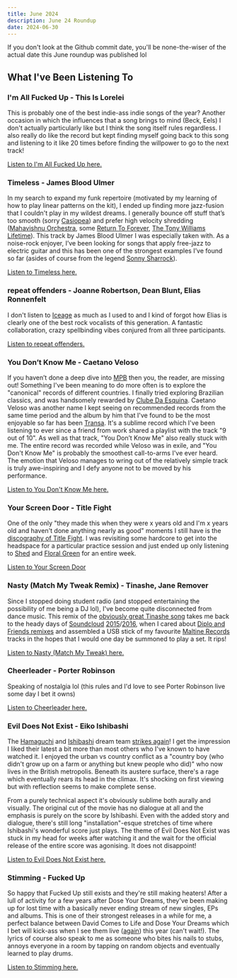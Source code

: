 ```yaml
---
title: June 2024
description: June 24 Roundup
date: 2024-06-30
---
```


If you don't look at the Github commit date, you'll be none-the-wiser of the actual date this June roundup was published lol

## What I've Been Listening To

### I'm All Fucked Up - This Is Lorelei

This is probably one of the best indie-ass indie songs of the year? Another occasion in which the influences that a song brings to mind (Beck, Eels) I don't actually particularly like but I think the song itself rules regardless. I also really do like the record but kept finding myself going back to this song and listening to it like 20 times before finding the willpower to go to the next track!

[Listen to I'm All Fucked Up here.](https://www.youtube.com/watch?v=maK9mipXQAY)

### Timeless - James Blood Ulmer

In my search to expand my funk repertoire (motivated by my learning of how to play linear patterns on the kit), I ended up finding more jazz-fusion that I couldn't play in my wildest dreams. I generally bounce off stuff that’s too smooth (sorry [Casiopea](https://www.youtube.com/watch?v=aAk4F1Mxw6M&list=PLP1lC0FnuI0KbHmwCvQuPcvkpda2nnsoo&index=7)) and prefer high velocity shredding ([Mahavishnu Orchestra](https://www.youtube.com/watch?v=5mdGCqZTres), some [Return To Forever](https://www.youtube.com/watch?v=ZB-URmzBXLE), [The Tony Williams Lifetime](https://www.youtube.com/watch?v=BydBf8BM-oc)). This track by James Blood Ulmer I was especially taken with. As a noise-rock enjoyer, I’ve been looking for songs that apply free-jazz to electric guitar and this has been one of the strongest examples I’ve found so far (asides of course from the legend [Sonny Sharrock](https://www.youtube.com/watch?v=oDPDluJqHnY)).

[Listen to Timeless here.](https://www.youtube.com/watch?v=RDuUu61OIgQ)

### repeat offenders - Joanne Robertson, Dean Blunt, Elias Ronnenfelt

I don't listen to [Iceage](https://www.youtube.com/watch?v=roB4hRdLlas) as much as I used to and I kind of forgot how Elias is clearly one of the best rock vocalists of this generation. A fantastic collaboration, crazy spellbinding vibes conjured from all three participants.

[Listen to repeat offenders.](https://www.youtube.com/watch?v=Yuv8HdwJQv0)

### You Don’t Know Me - Caetano Veloso

If you haven’t done a deep dive into [MPB](https://en.wikipedia.org/wiki/M%C3%BAsica_popular_brasileira) then you, the reader, are missing out! Something I've been meaning to do more often is to explore the "canonical" records of different countries. I finally tried exploring Brazilian classics, and was handsomely rewarded by [Clube Da Esquina](https://en.wikipedia.org/wiki/Clube_da_Esquina_(album)). Caetano Veloso was another name I kept seeing on recommended records from the same time period and the album by him that I've found to be the most enjoyable so far has been [Transa](https://en.wikipedia.org/wiki/Transa_(album)). It's a sublime record which I've been listening to ever since a friend from work shared a playlist with the track "9 out of 10". As well as that track, "You Don’t Know Me" also really stuck with me. The entire record was recorded while Veloso was in exile, and "You Don't Know Me" is probably the smoothest call-to-arms I've ever heard. The emotion that Veloso manages to wring out of the relatively simple track is truly awe-inspiring and I defy anyone not to be moved by his performance.

[Listen to You Don't Know Me here.](https://www.youtube.com/watch?v=cwjmKMlr9yo)

### Your Screen Door - Title Fight

One of the only "they made this when they were x years old and I'm x years old and haven't done anything nearly as good" moments I still have is the [discography of Title Fight](https://en.wikipedia.org/wiki/Title_Fight#Discography). I was revisiting some hardcore to get into the headspace for a particular practice session and just ended up only listening to [Shed](https://en.wikipedia.org/wiki/Shed_(album)) and [Floral Green](https://en.wikipedia.org/wiki/Floral_Green) for an entire week.

[Listen to Your Screen Door](https://www.youtube.com/watch?v=6YF7EJ7hxLA&pp=ygUceW91ciBzY3JlZW4gZG9vciB0aXRsZSBmaWdodA%3D%3D)

### Nasty (Match My Tweak Remix) - Tinashe, Jane Remover

Since I stopped doing student radio (and stopped entertaining the possibility of me being a DJ lol), I've become quite disconnected from dance music. This remix of the [obviously great Tinashe song](https://www.youtube.com/watch?v=jrjESdPsLxE) takes me back to the heady days of [Soundcloud](https://soundcloud.com/patrickcartlidge/sets/playlist-of-playlist) [2015](https://soundcloud.com/patrickcartlidge/sets/2015-1)/[2016](https://soundcloud.com/patrickcartlidge/sets/2016-1), when I cared about [Diplo and Friends remixes](https://www.youtube.com/watch?v=1Z1Os_ChgkE) and assembled a USB stick of my favourite [Maltine Records](http://maltinerecords.cs8.biz/) tracks in the hopes that I would one day be summoned to play a set. It rips!

[Listen to Nasty (Match My Tweak) here.](https://www.youtube.com/watch?v=VP6DmlovoFI)

### Cheerleader - Porter Robinson

Speaking of nostalgia lol (this rules and I'd love to see Porter Robinson live some day I bet it owns)

[Listen to Cheerleader here.](https://www.youtube.com/watch?v=_PNr08IIvxs)

### Evil Does Not Exist - Eiko Ishibashi

The [Hamaguchi](https://en.wikipedia.org/wiki/Ryusuke_Hamaguchi) and [Ishibashi](https://en.wikipedia.org/wiki/Eiko_Ishibashi) dream team [strikes again](https://en.wikipedia.org/wiki/Drive_My_Car_(film))! I get the impression I liked their latest a bit more than most others who I've known to have watched it. I enjoyed the urban vs country conflict as a "country boy (who didn't grow up on a farm or anything but knew people who did)" who now lives in the British metropolis. Beneath its austere surface, there's a rage which eventually rears its head in the climax. It's shocking on first viewing but with reflection seems to make complete sense.

From a purely technical aspect it's obviously sublime both aurally and visually. The original cut of the movie has no dialogue at all and the emphasis is purely on the score by Ishibashi. Even with the added story and dialogue, there's still long "installation"-esque stretches of time where Ishibashi's wonderful score just plays. The theme of Evil Does Not Exist was stuck in my head for weeks after watching it and the wait for the official release of the entire score was agonising. It does not disappoint!

[Listen to Evil Does Not Exist here.](https://www.youtube.com/watch?v=iyIRZ3We4SA)

### Stimming - Fucked Up

So happy that Fucked Up still exists and they're still making heaters! After a lull of activity for a few years after Dose Your Dreams, they've been making up for lost time with a basically never ending stream of new singles, EPs and albums. This is one of their strongest releases in a while for me, a perfect balance between David Comes to Life and Dose Your Dreams which I bet will kick-ass when I see them live ([again](https://youtu.be/5KIS9gxBZWA?t=94)) this year (can't wait!). The lyrics of course also speak to me as someone who bites his nails to stubs, annoys everyone in a room by tapping on random objects and eventually learned to play drums.

[Listen to Stimming here.](https://www.youtube.com/watch?v=_qfxN5Wz_NU)


